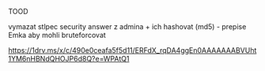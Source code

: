 TOOD

vymazat stlpec security answer z admina + ich hashovat (md5) - prepise Emka aby mohli bruteforcovat


https://1drv.ms/x/c/490e0ceafa5f5d11/ERFdX_rqDA4ggEn0AAAAAAABVUht1YM6nHBNdQHOJP6d8Q?e=WPAtQ1